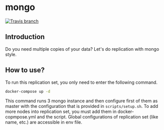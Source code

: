 # mongo
[![Travis branch](https://img.shields.io/travis/com/I1820/mongo/master.svg?style=flat-square)](https://travis-ci.com/I1820/mongo)

## Introduction
Do you need multiple copies of your data? Let's do replication with mongo style.

## How to use?
To run this replication set, you only need to enter the following command.

```sh
docker-compose up -d
```

This command runs 3 mongo instance and then configure first of them as master with the configuration that is provided in `scripts/setup.sh`.
To add more nodes into replication set, you must add them in docker-copmpose.yml and the script.
Global configurations of replication set (like name, etc.) are accessible in env file.
